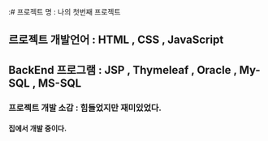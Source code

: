 :# 프로젝트 명 : 나의 첫번째 프로젝트 

## 르로젝트 개발언어 : HTML , CSS , JavaScript

## BackEnd 프로그램 : JSP , Thymeleaf , Oracle , My-SQL , MS-SQL

### 프로젝트 개발 소감 : 힘들었지만 재미있었다.

#### 집에서 개발 중이다. 
